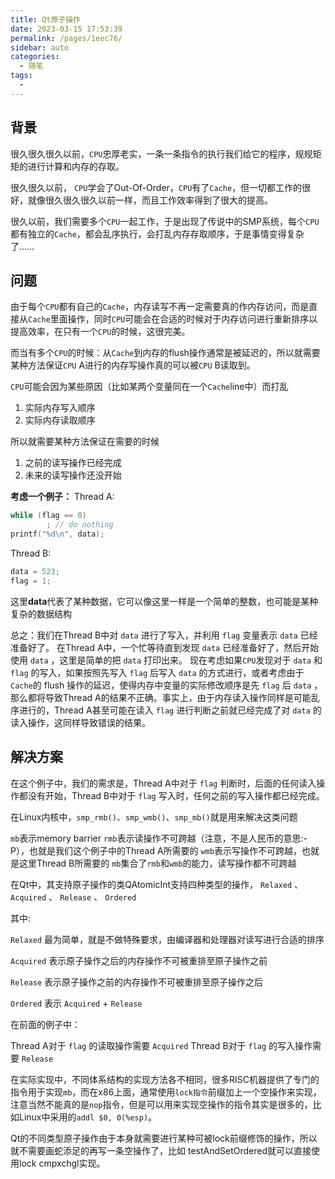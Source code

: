 ```yaml
---
title: Qt原子操作
date: 2023-03-15 17:53:39
permalink: /pages/1eec76/
sidebar: auto
categories:
  - 随笔
tags:
  - 
---
```

## 背景

很久很久很久以前，`CPU`忠厚老实，一条一条指令的执行我们给它的程序，规规矩矩的进行计算和内存的存取。

很久很久以前， `CPU`学会了Out-Of-Order，`CPU`有了`Cache`，但一切都工作的很好，就像很久很久很久以前一样，而且工作效率得到了很大的提高。

很久以前，我们需要多个`CPU`一起工作，于是出现了传说中的SMP系统，每个`CPU`都有独立的`Cache`，都会乱序执行，会打乱内存存取顺序，于是事情变得复杂了……

## 问题

由于每个`CPU`都有自己的`Cache`，内存读写不再一定需要真的作内存访问，而是直接从`Cache`里面操作，同时`CPU`可能会在合适的时候对于内存访问进行重新排序以提高效率，在只有一个`CPU`的时候，这很完美。

而当有多个`CPU`的时候：从`Cache`到内存的flush操作通常是被延迟的，所以就需要某种方法保证`CPU` A进行的内存写操作真的可以被`CPU` B读取到。

`CPU`可能会因为某些原因（比如某两个变量同在一个`Cache`line中）而打乱

1. 实际内存写入顺序
2. 实际内存读取顺序

所以就需要某种方法保证在需要的时候

1. 之前的读写操作已经完成
2. 未来的读写操作还没开始

**考虑一个例子：**
​​Thread A:

```cpp
while (flag == 0)
        ; // do nothing
printf("%d\n", data);
```

​​​​Thread B:

```cpp
data = 523;
flag = 1;
```

​​这里**data**代表了某种数据，它可以像这里一样是一个简单的整数，也可能是某种复杂的数据结构

总之：我们在Thread B中对 `data` 进行了写入，并利用 `flag` 变量表示 `data` 已经准备好了。 在Thread A中，一个忙等待直到发现 `data` 已经准备好了，然后开始使用 `data` ，这里是简单的把 `data` 打印出来。 现在考虑如果`CPU`发现对于 `data` 和 `flag` 的写入，如果按照先写入 `flag` 后写入 `data` 的方式进行，或者考虑由于`Cache`的 flush 操作的延迟，使得内存中变量的实际修改顺序是先 `flag` 后 `data` ，那么都将导致Thread A的结果不正确。事实上，由于内存读入操作同样是可能乱序进行的，Thread A甚至可能在读入 `flag` 进行判断之前就已经完成了对 `data` 的读入操作，这同样导致错误的结果。

## 解决方案

在这个例子中，我们的需求是，Thread A中对于 `flag` 判断时，后面的任何读入操作都没有开始，Thread B中对于 `flag` 写入时，任何之前的写入操作都已经完成。

在Linux内核中，`smp_rmb()`、`smp_wmb()`、`smp_mb()`就是用来解决这类问题

`mb`表示memory barrier
`rmb`表示读操作不可跨越（注意，不是人民币的意思:-P），也就是我们这个例子中的Thread A所需要的
`wmb`表示写操作不可跨越，也就是这里Thread B所需要的
`mb`集合了`rmb`和`wmb`的能力，读写操作都不可跨越

在Qt中，其支持原子操作的类QAtomicInt支持四种类型的操作， `Relaxed` 、`Acquired` 、 `Release` 、 `Ordered`

其中:

`Relaxed` 最为简单，就是不做特殊要求，由编译器和处理器对读写进行合适的排序

`Acquired` 表示原子操作之后的内存操作不可被重排至原子操作之前

`Release` 表示原子操作之前的内存操作不可被重排至原子操作之后

`Ordered` 表示 `Acquired` + `Release`

在前面的例子中：

Thread A对于 `flag` 的读取操作需要 `Acquired` 
Thread B对于 `flag` 的写入操作需要 `Release` 

在实际实现中，不同体系结构的实现方法各不相同，很多RISC机器提供了专门的指令用于实现`mb`，而在x86上面，通常使用`lock指令`前缀加上一个空操作来实现，注意当然不能真的是`nop`指令，但是可以用来实现空操作的指令其实是很多的，比如Linux中采用的`addl $0, 0(%esp)`。

Qt的不同类型原子操作由于本身就需要进行某种可被lock前缀修饰的操作，所以就不需要画蛇添足的再写一条空操作了，比如 testAndSetOrdered就可以直接使用lock cmpxchgl实现。
